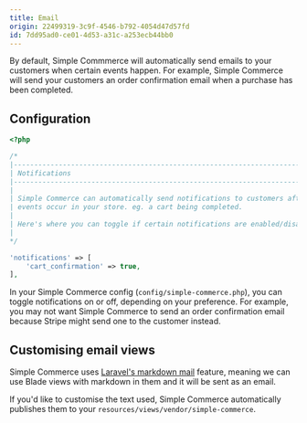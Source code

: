 ```yaml
---
title: Email
origin: 22499319-3c9f-4546-b792-4054d47d57fd
id: 7dd95ad0-ce01-4d53-a31c-a253ecb44bb0
---
```

By default, Simple Commmerce will automatically send emails to your customers when certain events happen. For example, Simple Commerce will send your customers an order confirmation email when a purchase has been completed.

## Configuration

```php
<?php

/*
|--------------------------------------------------------------------------
| Notifications
|--------------------------------------------------------------------------
|
| Simple Commerce can automatically send notifications to customers after
| events occur in your store. eg. a cart being completed.
|
| Here's where you can toggle if certain notifications are enabled/disabled.
|
*/

'notifications' => [
    'cart_confirmation' => true,
],
```

In your Simple Commerce config (`config/simple-commerce.php`), you can toggle notifications on or off, depending on your preference. For example, you may not want Simple Commerce to send an order confirmation email because Stripe might send one to the customer instead.

## Customising email views

Simple Commerce uses [Laravel's markdown mail](https://laravel.com/docs/7.x/mail#markdown-mailables) feature, meaning we can use Blade views with markdown in them and it will be sent as an email.

If you'd like to customise the text used, Simple Commerce automatically publishes them to your `resources/views/vendor/simple-commerce`.